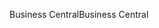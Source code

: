 <span data-ttu-id="b5ce4-101">Business Central</span><span class="sxs-lookup"><span data-stu-id="b5ce4-101">Business Central</span></span>

